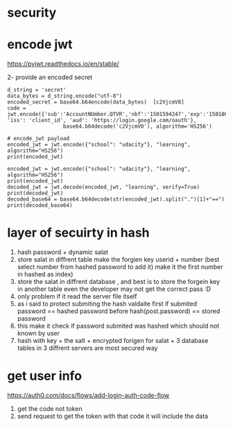 # security

# encode jwt

https://pyjwt.readthedocs.io/en/stable/


2- provide an encoded secret

``` 
d_string = 'secret'
data_bytes = d_string.encode("utf-8")
encoded_secret = base64.b64encode(data_bytes)  [c2VjcmV0]
code = jwt.encode({'sub':'AccountNUmber.QTVR','nbf':'1501594247','exp':'1501860089', 'iss': 'client_id', 'aud': 'https://login.google.com/oauth'},
                  base64.b64decode('c2VjcmV0'), algorithm='HS256')

```

```
# encode_jwt payload
encoded_jwt = jwt.encode({"school": "udacity"}, "learning", algorithm="HS256")
print(encoded_jwt)
```

```
encoded_jwt = jwt.encode({"school": "udacity"}, "learning", algorithm="HS256")
print(encoded_jwt)
decoded_jwt = jwt.decode(encoded_jwt, "learning", verify=True)
print(decoded_jwt)
decoded_base64 = base64.b64decode(str(encoded_jwt).split(".")[1]+"==")
print(decoded_base64)
```

# layer of secuirty in hash
1. hash password + dynamic salat
2. store salat in diffrent table make the forgien key userid + number (best select number from hashed password to add it) make it the first number in hashed as index)
3. store the salat in diffrent database , and best is to store the forgein key in another table even the developer may not get the correct pass :D
4. only problem if it read the server file itself 
5. as i said to protect submiting the hash valdaite first if submited password == hashed password before hash(post.password) == stored password
6. this make it check if password submited was hashed which should not known by user
7. hash with key  + the salt + encrypted forigen for salat + 3 database tables  in 3 diffrent servers are most secured way


# get user info

https://auth0.com/docs/flows/add-login-auth-code-flow

1.  get the code not token
2.  send request to get the token with that code it will include the data
